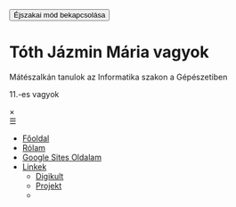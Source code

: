<!DOCTYPE html>
<html lang="hu">
<head>
  <meta charset="utf-8">
  <meta name="viewport" content="width=device-width, initial-scale=1.0">
  <title>Kártyák</title>
  <link href="kartya.css" rel="stylesheet">
    
  <script>
    const chatbotAnswers = {
      "Hogy hívnak?": "Tóth Jázmin Mária",
      "Hány éves vagy?": "17",
      "Melyik iskolába jársz?": "Mátészalka Gépészeti Informatika szak",
      "Hova valósi vagy?": "Porcsalma"
    };

    function askQuestion() {
      const question = document.getElementById('chatInput').value;
      const chatOutput = document.getElementById('chatOutput');
      const newQuestion = document.createElement('div');
      const newAnswer = document.createElement('div');
      newQuestion.className = 'chat-message user-message';
      newAnswer.className = 'chat-message bot-message';
      newQuestion.innerText = question;

      chatOutput.appendChild(newQuestion);
      if (question in chatbotAnswers) {
        newAnswer.innerText = chatbotAnswers[question];
      } else {
        newAnswer.innerText = "Ez a kérdésre még nem tudok válaszolni.";
      }
      chatOutput.appendChild(newAnswer);
      chatOutput.scrollTop = chatOutput.scrollHeight;
      document.getElementById('chatInput').value = '';
    }

    function addTask() {
      const taskInput = document.getElementById('taskInput');
      const taskList = document.getElementById('taskList');
      const newTask = document.createElement('li');
      newTask.innerText = taskInput.value;
      taskList.appendChild(newTask);
      taskInput.value = '';
    }

    document.addEventListener('DOMContentLoaded', () => {
      const toggleNightModeButton = document.querySelector('.toggle-night-mode');
      const closeButton = document.querySelector('.toast-close');

      toggleNightModeButton.addEventListener('click', toggleNightMode);
      closeButton.addEventListener('click', () => {
        document.querySelector('.toast').style.display = 'none';
      });

      function toggleNightMode() {
        document.body.classList.toggle('night-mode');
        toggleNightModeButton.textContent = document.body.classList.contains('night-mode')
          ? 'Éjszakai mód kikapcsolása'
          : 'Éjszakai mód bekapcsolása';
      }
    });
  </script>
</head>
<body>
  <button class="toggle-night-mode">Éjszakai mód bekapcsolása</button>

  <div class="toast">
    <div class="toast-content">
      <i class="toast-icon fas fa-info-circle"></i>
      <h1>Tóth Jázmin Mária vagyok</h1>
      <p class="toast-message">Mátészalkán tanulok az Informatika szakon a Gépészetiben</p>
      <p>11.-es vagyok</p>
    </div>
    <span class="toast-close">&times;</span>
  </div>

  <nav class="responsive-menu">
    <div class="menu-icon" onclick="toggleMenu()">☰</div>
    <ul class="menu">
      <li><a href="#home">Főoldal</a></li>
      <li><a href="https://sites.google.com/view/ita-tjm10b/f%C5%91oldal">Rólam</a></li>
      <li><a href="https://sites.google.com/view/ita-tjm10b/f%C5%91oldal">Google Sites Oldalam</a></li>
      <li>
        <a href="#" class="dropdown-toggle">Linkek</a>
        <ul class="dropdown-menu">
          <li><a href="https://sites.google.com/view/ita-tjm10b/digikult">Digikult</a></li>
          <li><a href="https://sites.google.com/view/ita-tjm10b/projekt">Projekt</a></li>
          <li
